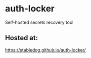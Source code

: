 # auth-locker
Self-hosted secrets recovery tool

## Hosted at:

https://stabledog.github.io/auth-locker/
